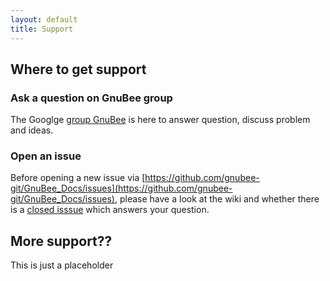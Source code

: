 ```yaml
---
layout: default
title: Support
---
```


## Where to get support

### Ask a question on GnuBee group

The Googlge [group GnuBee](https://groups.google.com/group/gnubee) is here to answer question, discuss problem and ideas.

### Open an issue

Before opening a new issue via [https://github.com/gnubee-git/GnuBee_Docs/issues](https://github.com/gnubee-git/GnuBee_Docs/issues), please have a look at the wiki and whether there is a [closed isssue](https://github.com/gnubee-git/GnuBee_Docs/issues?q=is%3Aissue+is%3Aclosed) which answers your question.

## More support??


This is just a placeholder

